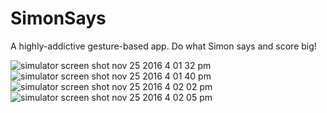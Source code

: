 # SimonSays
A highly-addictive gesture-based app. Do what Simon says and score big!

![simulator screen shot nov 25 2016 4 01 32 pm](https://cloud.githubusercontent.com/assets/21269767/20635237/8f277222-b328-11e6-99af-12aed553835d.png)
![simulator screen shot nov 25 2016 4 01 40 pm](https://cloud.githubusercontent.com/assets/21269767/20635238/8f2b845c-b328-11e6-80f2-0b326e2634fa.png)
![simulator screen shot nov 25 2016 4 02 02 pm](https://cloud.githubusercontent.com/assets/21269767/20635239/8f2bf554-b328-11e6-94de-565b69308252.png)
![simulator screen shot nov 25 2016 4 02 05 pm](https://cloud.githubusercontent.com/assets/21269767/20635240/8f2c63ea-b328-11e6-8239-29195b384ed8.png)
